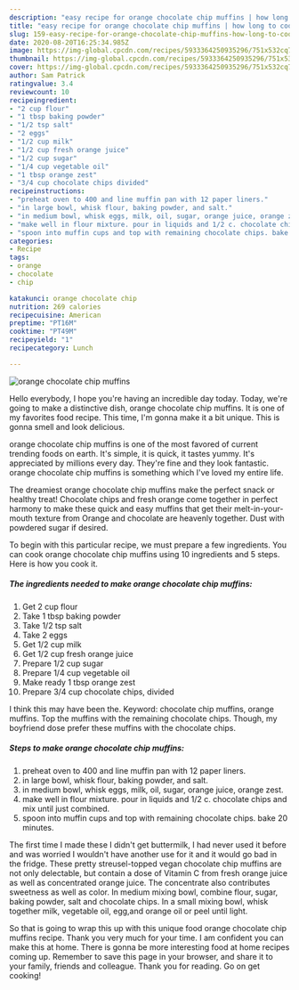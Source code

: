 ```yaml
---
description: "easy recipe for orange chocolate chip muffins | how long to cook orange chocolate chip muffins"
title: "easy recipe for orange chocolate chip muffins | how long to cook orange chocolate chip muffins"
slug: 159-easy-recipe-for-orange-chocolate-chip-muffins-how-long-to-cook-orange-chocolate-chip-muffins
date: 2020-08-20T16:25:34.985Z
image: https://img-global.cpcdn.com/recipes/5933364250935296/751x532cq70/orange-chocolate-chip-muffins-recipe-main-photo.jpg
thumbnail: https://img-global.cpcdn.com/recipes/5933364250935296/751x532cq70/orange-chocolate-chip-muffins-recipe-main-photo.jpg
cover: https://img-global.cpcdn.com/recipes/5933364250935296/751x532cq70/orange-chocolate-chip-muffins-recipe-main-photo.jpg
author: Sam Patrick
ratingvalue: 3.4
reviewcount: 10
recipeingredient:
- "2 cup flour"
- "1 tbsp baking powder"
- "1/2 tsp salt"
- "2 eggs"
- "1/2 cup milk"
- "1/2 cup fresh orange juice"
- "1/2 cup sugar"
- "1/4 cup vegetable oil"
- "1 tbsp orange zest"
- "3/4 cup chocolate chips divided"
recipeinstructions:
- "preheat oven to 400 and line muffin pan with 12 paper liners."
- "in large bowl, whisk flour, baking powder, and salt."
- "in medium bowl, whisk eggs, milk, oil, sugar, orange juice, orange zest."
- "make well in flour mixture. pour in liquids and 1/2 c. chocolate chips and mix until just combined."
- "spoon into muffin cups and top with remaining chocolate chips. bake 20 minutes."
categories:
- Recipe
tags:
- orange
- chocolate
- chip

katakunci: orange chocolate chip 
nutrition: 269 calories
recipecuisine: American
preptime: "PT16M"
cooktime: "PT49M"
recipeyield: "1"
recipecategory: Lunch

---
```



![orange chocolate chip muffins](https://img-global.cpcdn.com/recipes/5933364250935296/751x532cq70/orange-chocolate-chip-muffins-recipe-main-photo.jpg)

Hello everybody, I hope you're having an incredible day today. Today, we're going to make a distinctive dish, orange chocolate chip muffins. It is one of my favorites food recipe. This time, I'm gonna make it a bit unique. This is gonna smell and look delicious.

orange chocolate chip muffins is one of the most favored of current trending foods on earth. It's simple, it is quick, it tastes yummy. It's appreciated by millions every day. They're fine and they look fantastic. orange chocolate chip muffins is something which I've loved my entire life.

The dreamiest orange chocolate chip muffins make the perfect snack or healthy treat! Chocolate chips and fresh orange come together in perfect harmony to make these quick and easy muffins that get their melt-in-your-mouth texture from Orange and chocolate are heavenly together. Dust with powdered sugar if desired.


To begin with this particular recipe, we must prepare a few ingredients. You can cook orange chocolate chip muffins using 10 ingredients and 5 steps. Here is how you cook it.

<!--inarticleads1-->

##### The ingredients needed to make orange chocolate chip muffins:

1. Get 2 cup flour
1. Take 1 tbsp baking powder
1. Take 1/2 tsp salt
1. Take 2 eggs
1. Get 1/2 cup milk
1. Get 1/2 cup fresh orange juice
1. Prepare 1/2 cup sugar
1. Prepare 1/4 cup vegetable oil
1. Make ready 1 tbsp orange zest
1. Prepare 3/4 cup chocolate chips, divided


I think this may have been the. Keyword: chocolate chip muffins, orange muffins. Top the muffins with the remaining chocolate chips. Though, my boyfriend dose prefer these muffins with the chocolate chips. 

<!--inarticleads2-->

##### Steps to make orange chocolate chip muffins:

1. preheat oven to 400 and line muffin pan with 12 paper liners.
1. in large bowl, whisk flour, baking powder, and salt.
1. in medium bowl, whisk eggs, milk, oil, sugar, orange juice, orange zest.
1. make well in flour mixture. pour in liquids and 1/2 c. chocolate chips and mix until just combined.
1. spoon into muffin cups and top with remaining chocolate chips. bake 20 minutes.


The first time I made these I didn&#39;t get buttermilk, I had never used it before and was worried I wouldn&#39;t have another use for it and it would go bad in the fridge. These pretty streusel-topped vegan chocolate chip muffins are not only delectable, but contain a dose of Vitamin C from fresh orange juice as well as concentrated orange juice. The concentrate also contributes sweetness as well as color. In medium mixing bowl, combine flour, sugar, baking powder, salt and chocolate chips. In a small mixing bowl, whisk together milk, vegetable oil, egg,and orange oil or peel until light. 

So that is going to wrap this up with this unique food orange chocolate chip muffins recipe. Thank you very much for your time. I am confident you can make this at home. There is gonna be more interesting food at home recipes coming up. Remember to save this page in your browser, and share it to your family, friends and colleague. Thank you for reading. Go on get cooking!
